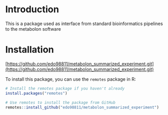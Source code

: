 # Introduction

This is a package used as interface from standard bioinformatics pipelines to the metabolon software 

# Installation 

[https://github.com/edo98811/metabolon_summarized_experiment.git](https://github.com/edo98811/metabolon_summarized_experiment.git)

To install this package, you can use the `remotes` package in R:

```r
# Install the remotes package if you haven't already
install.packages("remotes")

# Use remotes to install the package from GitHub
remotes::install_github("edo98811/metabolon_summarized_experiment")
```
